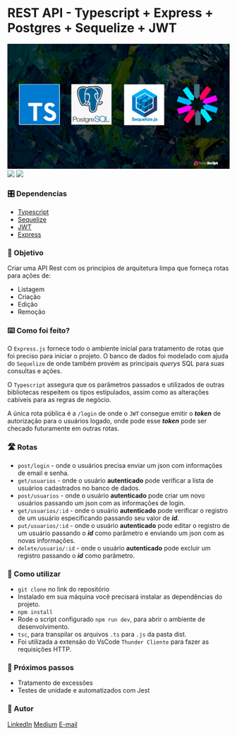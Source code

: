 # REST API - Typescript + Express + Postgres + Sequelize + JWT
 
![cover](crudts.png)
![](https://img.shields.io/badge/BackEnd-Express-green) ![](https://img.shields.io/badge/Typescript-blue)
 
### 🎛️ Dependencias
 
- [Typescript](https://www.typescriptlang.org/)
- [Sequelize](https://sequelize.org/)
- [JWT](https://jwt.io/)
- [Express](https://expressjs.com/pt-br/)
 
### 🎯 Objetivo
 
Criar uma API Rest com os princípios de arquitetura limpa que forneça rotas para ações de:
- Listagem
- Criação
- Edição
- Remoção
 
 
 
### ⌨️ Como foi feito?
 
O `Express.js` fornece todo o ambiente inicial para tratamento de rotas que foi preciso para iniciar o projeto. O banco de dados foi modelado com ajuda do `Sequelize` de onde também provém as principais *querys* SQL para suas consultas e ações.
 
O `Typescript` assegura que os parâmetros passados e utilizados de outras bibliotecas respeitem os tipos estipulados, assim como as alterações cabíveis para as regras de negócio.
 
A única rota pública é a `/login` de onde o `JWT` consegue emitir o ***token*** de autorização para o usuários logado, onde pode esse ***token*** pode ser checado futuramente em outras rotas.
 
### 🛣️ Rotas
- `post/login` - onde o usuários precisa enviar um json com informações de email e senha.
- `get/usuarios` - onde o usuário **autenticado** pode verificar a lista de usuários cadastrados no banco de dados.
- `post/usuarios` - onde o usuário **autenticado** pode criar um novo usuários passando um json com as informações de login.
- `get/usuarios/:id` - onde o usuário **autenticado** pode verificar o registro de um usuário especificando passando seu valor de ***id***.
- `put/usuarios/:id` - onde o usuário **autenticado** pode editar o registro de um usuário passando o ***id*** como parâmetro e enviando um json com as novas informações.
- `delete/usuario/:id` - onde o usuário **autenticado** pode excluir um registro passando o ***id*** como parâmetro.
 
### 🔎 Como utilizar
 
- `git clone` no link do repositório
- Instalado em sua máquina você precisará instalar as dependências do projeto.
- `npm install`
- Rode o script configurado `npm run dev`, para abrir o ambiente de desenvolvimento.
- `tsc`, para transpilar os arquivos `.ts` para `.js` da pasta dist.
- Foi utilizada a extensão do VsCode `Thunder Cliente` para fazer as requisições HTTP.
 
### 🔧 Próximos passos
 
- Tratamento de excessões
- Testes de unidade e automatizados com Jest
 
### 🎨 Autor
 
[LinkedIn](https://www.linkedin.com/in/fabiodeandrad/)
[Medium](https://medium.com/@fabioscript)
[E-mail](fabiodeandradecontato@gmail.com)
 
 

